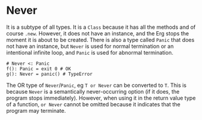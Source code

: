 # Never

It is a subtype of all types. It is a `Class` because it has all the methods and of course `.new`. However, it does not have an instance, and the Erg stops the moment it is about to be created.
There is also a type called `Panic` that does not have an instance, but `Never` is used for normal termination or an intentional infinite loop, and `Panic` is used for abnormal termination.

``` erg
# Never <: Panic
f(): Panic = exit 0 # OK
g(): Never = panic() # TypeError
```

The OR type of `Never`/`Panic`, eg `T or Never` can be converted to `T`. This is because `Never` is a semantically never-occurring option (if it does, the program stops immediately).
However, when using it in the return value type of a function, `or Never` cannot be omitted because it indicates that the program may terminate.